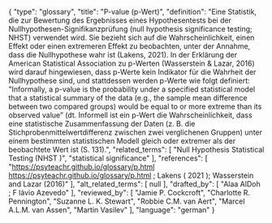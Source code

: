 {
    "type": "glossary",
    "title": "P-value (p-Wert)",
    "definition": "Eine Statistik, die zur Bewertung des Ergebnisses eines Hypothesentests bei der Nullhypothesen-Signifikanzprüfung (null hypothesis significance testing; NHST) verwendet wird. Sie bezieht sich auf die Wahrscheinlichkeit, einen Effekt oder einen extremeren Effekt zu beobachten, unter der Annahme, dass die Nullhypothese wahr ist (Lakens, 2021). In der Erklärung der American Statistical Association zu p-Werten (Wasserstein & Lazar, 2016) wird darauf hingewiesen, dass p-Werte kein Indikator für die Wahrheit der Nullhypothese sind, und stattdessen werden p-Werte wie folgt definiert: \"Informally, a p-value is the probability under a specified statistical model that a statistical summary of the data (e.g., the sample mean difference between two compared groups) would be equal to or more extreme than its observed value” (dt. Informell ist ein p-Wert die Wahrscheinlichkeit, dass eine statistische Zusammenfassung der Daten (z. B. die Stichprobenmittelwertdifferenz zwischen zwei verglichenen Gruppen) unter einem bestimmten statistischen Modell gleich oder extremer als der beobachtete Wert ist (S. 131).",
    "related_terms": [
        "Null Hypothesis Statistical Testing (NHST )",
        "statistical significance"
    ],
    "references": [
        "https://psyteachr.github.io/glossary/p.html https://psyteachr.github.io/glossary/p.html ; Lakens ( 2021 ); Wasserstein and Lazar (2016)"
    ],
    "alt_related_terms": [
        null
    ],
    "drafted_by": [
        "Alaa AlDoh ; F lávio Azevedo"
    ],
    "reviewed_by": [
        "Jamie P. Cockcroft",
        "Charlotte R. Pennington",
        "Suzanne L. K. Stewart",
        "Robbie C.M. van Aert",
        "Marcel A.L.M. van Assen",
        "Martin Vasilev"
    ],
    "language": "german"
}
